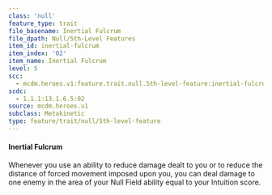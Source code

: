 ```yaml
---
class: 'null'
feature_type: trait
file_basename: Inertial Fulcrum
file_dpath: Null/5th-Level Features
item_id: inertial-fulcrum
item_index: '02'
item_name: Inertial Fulcrum
level: 5
scc:
  - mcdm.heroes.v1:feature.trait.null.5th-level-feature:inertial-fulcrum
scdc:
  - 1.1.1:13.1.6.5:02
source: mcdm.heroes.v1
subclass: Metakinetic
type: feature/trait/null/5th-level-feature
---
```


#### Inertial Fulcrum

Whenever you use an ability to reduce damage dealt to you or to reduce the distance of forced movement imposed upon you, you can deal damage to one enemy in the area of your Null Field ability equal to your Intuition score.
